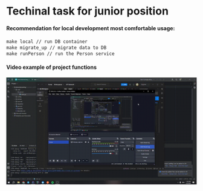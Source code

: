 # Techinal task for junior position

#### Recommendation for local development most comfortable usage:
    make local // run DB container
    make migrate_up // migrate data to DB
    make runPerson // run the Person service

#### Video example of project functions
![Video](https://github.com/vshigimoto/EMJobScreening/blob/main/video/2024-01-22%2023-05-51.gif)
